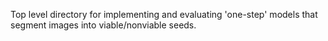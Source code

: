 Top level directory for implementing and evaluating 'one-step' models that segment images into viable/nonviable seeds. 